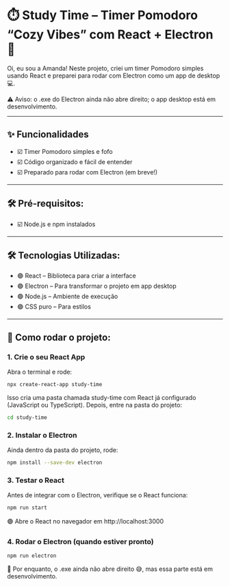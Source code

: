 # ⏱️ Study Time – Timer Pomodoro “Cozy Vibes” com React + Electron 💜

Oi, eu sou a Amanda!
Neste projeto, criei um timer Pomodoro simples usando React e preparei para rodar com Electron como um app de desktop 💻.

⚠️ Aviso: o .exe do Electron ainda não abre direito; o app desktop está em desenvolvimento.

---
##  ✨ Funcionalidades

- ☑️ Timer Pomodoro simples e fofo
- ☑️ Código organizado e fácil de entender
- ☑️ Preparado para rodar com Electron (em breve!)

---

## 🛠️ Pré-requisitos:

- ☑️ Node.js e npm instalados

---

## 🛠️ Tecnologias Utilizadas:

- 🟣 React – Biblioteca para criar a interface
- 🟣 Electron – Para transformar o projeto em app desktop
- 🟣 Node.js – Ambiente de execução
- 🟣 CSS puro – Para estilos

---

## 🚀 Como rodar o projeto:

### 1. Crie o seu React App

Abra o terminal e rode:

```bash
npx create-react-app study-time
```

Isso cria uma pasta chamada study-time com React já configurado (JavaScript ou TypeScript).
Depois, entre na pasta do projeto:

```bash
cd study-time
```

### 2. Instalar o Electron
Ainda dentro da pasta do projeto, rode:

```bash
npm install --save-dev electron
```

### 3. Testar o React
Antes de integrar com o Electron, verifique se o React funciona:

```bash
npm run start
```

🟣 Abre o React no navegador em http://localhost:3000

### 4. Rodar o Electron (quando estiver pronto)

```bash
npm run electron
```
💜 Por enquanto, o .exe ainda não abre direito 😅, mas essa parte está em desenvolvimento.







